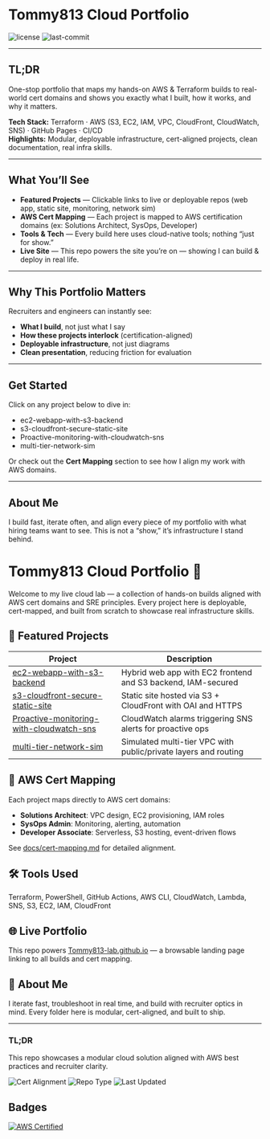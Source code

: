 # Tommy813 Cloud Portfolio

![license](https://img.shields.io/github/license/Tommy813-lab/Tommy813-lab.github.io)
![last-commit](https://img.shields.io/github/last-commit/Tommy813-lab/Tommy813-lab.github.io)

---

## TL;DR  
One-stop portfolio that maps my hands-on AWS & Terraform builds to real-world cert domains and shows you exactly what I built, how it works, and why it matters.

**Tech Stack:** Terraform · AWS (S3, EC2, IAM, VPC, CloudFront, CloudWatch, SNS) · GitHub Pages · CI/CD  
**Highlights:** Modular, deployable infrastructure, cert-aligned projects, clean documentation, real infra skills.

---

## What You’ll See
- **Featured Projects** — Clickable links to live or deployable repos (web app, static site, monitoring, network sim)  
- **AWS Cert Mapping** — Each project is mapped to AWS certification domains (ex: Solutions Architect, SysOps, Developer)  
- **Tools & Tech** — Every build here uses cloud-native tools; nothing “just for show.”  
- **Live Site** — This repo powers the site you’re on — showing I can build & deploy in real life.

---

## Why This Portfolio Matters
Recruiters and engineers can instantly see:
- **What I build**, not just what I say  
- **How these projects interlock** (certification-aligned)  
- **Deployable infrastructure**, not just diagrams  
- **Clean presentation**, reducing friction for evaluation

---

## Get Started
Click on any project below to dive in:
- ec2-webapp-with-s3-backend  
- s3-cloudfront-secure-static-site  
- Proactive-monitoring-with-cloudwatch-sns  
- multi-tier-network-sim  

Or check out the **Cert Mapping** section to see how I align my work with AWS domains.

---

## About Me
I build fast, iterate often, and align every piece of my portfolio with what hiring teams want to see. This is not a “show,” it’s infrastructure I stand behind.

# Tommy813 Cloud Portfolio 🚀

Welcome to my live cloud lab — a collection of hands-on builds aligned with AWS cert domains and SRE principles. Every project here is deployable, cert-mapped, and built from scratch to showcase real infrastructure skills.

## 🔧 Featured Projects

| Project | Description |
|--------|-------------|
| [ec2-webapp-with-s3-backend](projects/ec2-webapp-with-s3-backend/README.md) | Hybrid web app with EC2 frontend and S3 backend, IAM-secured |
| [s3-cloudfront-secure-static-site](projects/s3-cloudfront-secure-static-site/README.md) | Static site hosted via S3 + CloudFront with OAI and HTTPS |
| [Proactive-monitoring-with-cloudwatch-sns](projects/Proactive-monitoring-with-cloudwatch-sns/README.md) | CloudWatch alarms triggering SNS alerts for proactive ops |
| [multi-tier-network-sim](projects/multi-tier-network-sim/README.md) | Simulated multi-tier VPC with public/private layers and routing |

## 📜 AWS Cert Mapping

Each project maps directly to AWS cert domains:
- **Solutions Architect**: VPC design, EC2 provisioning, IAM roles
- **SysOps Admin**: Monitoring, alerting, automation
- **Developer Associate**: Serverless, S3 hosting, event-driven flows

See [docs/cert-mapping.md](docs/cert-mapping.md) for detailed alignment.

## 🛠 Tools Used

Terraform, PowerShell, GitHub Actions, AWS CLI, CloudWatch, Lambda, SNS, S3, EC2, IAM, CloudFront

## 🌐 Live Portfolio

This repo powers [Tommy813-lab.github.io](https://tommy813-lab.github.io) — a browsable landing page linking to all builds and cert mapping.

## 🧠 About Me

I iterate fast, troubleshoot in real time, and build with recruiter optics in mind. Every folder here is modular, cert-aligned, and built to ship.

---

### TL;DR
This repo showcases a modular cloud solution aligned with AWS best practices and recruiter clarity.

<!-- Badges -->
![Cert Alignment](https://img.shields.io/badge/cert-AWS-blue)
![Repo Type](https://img.shields.io/badge/type-Infrastructure-green)
![Last Updated](https://img.shields.io/badge/updated-2025--09--30-orange)


## Badges
[![AWS Certified](https://img.shields.io/badge/AWS-Certified-blue)](https://aws.amazon.com/certification/)

